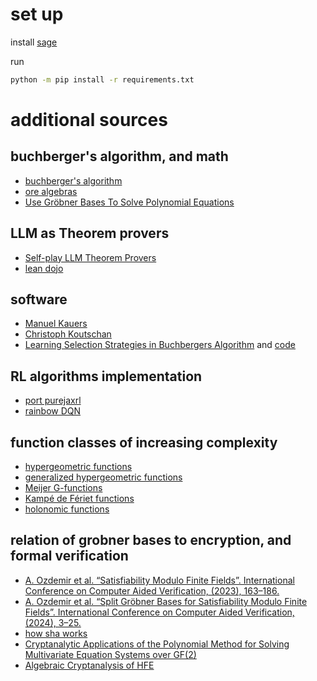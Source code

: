 # set up
install [sage](https://www.sagemath.org)

run
```bash
python -m pip install -r requirements.txt
```

# additional sources

## buchberger's algorithm, and math

- [buchberger's algorithm](http://www.scholarpedia.org/article/Buchberger%27s_algorithm#buchberger65)
- [ore algebras](https://www3.risc.jku.at/research/combinat/software/ore_algebra/main.pdf)
- [Use Gröbner Bases To Solve Polynomial Equations](https://jingnanshi.com/blog/groebner_basis.html#fn.3)

## LLM as Theorem provers

- [Self-play LLM Theorem Provers](https://arxiv.org/pdf/2502.00212)
- [lean dojo](https://leandojo.org)

## software

- [Manuel Kauers](https://github.com/mkauers/ore_algebra/releases)
- [Christoph Koutschan](https://risc.jku.at/sw/holonomicfunctions/)
- [Learning Selection Strategies in Buchbergers Algorithm](https://arxiv.org/pdf/2005.01917) and [code](https://github.com/dylanpeifer/deepgroebner)

## RL algorithms implementation

- [port purejaxrl](https://github.com/luchris429/purejaxrl/blob/main/purejaxrl)
- [rainbow DQN](https://github.com/Curt-Park/rainbow-is-all-you-need/blob/master/08.rainbow.ipynb)

## function classes of increasing complexity

- [hypergeometric functions](https://en.wikipedia.org/wiki/Hypergeometric_function)
- [generalized hypergeometric functions](https://en.wikipedia.org/wiki/Generalized_hypergeometric_function)
- [Meijer G-functions](https://en.wikipedia.org/wiki/Meijer_G-function)
- [Kampé de Fériet functions](https://en.wikipedia.org/wiki/Kamp%C3%A9_de_F%C3%A9riet_function)
- [holonomic functions](https://en.wikipedia.org/wiki/Holonomic_function)

## relation of grobner bases to encryption, and formal verification

- [A. Ozdemir et al. “Satisfiability Modulo Finite Fields”. International Conference on Computer Aided Verification, (2023), 163–186.](https://eprint.iacr.org/2023/091.pdf)
- [A. Ozdemir et al. “Split Gröbner Bases for Satisfiability Modulo Finite Fields”. International Conference on Computer Aided Verification, (2024), 3–25.](https://eprint.iacr.org/2024/572.pdf)
- [how sha works](https://infosecwriteups.com/breaking-down-sha-3-algorithm-70fe25e125b6)
- [Cryptanalytic Applications of the Polynomial
Method for Solving Multivariate Equation
Systems over GF(2)](https://eprint.iacr.org/2021/578.pdf)
- [Algebraic Cryptanalysis of HFE](https://link.springer.com/chapter/10.1007/978-3-540-45146-4_3)
